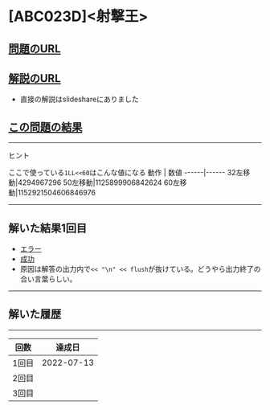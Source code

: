 # \[ABC023D\]\<射撃王\>

## [問題のURL](https://atcoder.jp/contests/abc023/tasks/abc023_d)

## [解説のURL](https://drken1215.hatenablog.com/entry/2021/06/12/113100)

 * 直接の解説はslideshareにありました

## [この問題の結果](https://atcoder.jp/contests/abc023/submissions?f.Task=abc023_d&f.LanguageName=C%2B%2B&f.Status=AC&f.User=)

<!---- 「問題の結果の見方」
 PROBLEMS→問題番号一覧→回答者数→accepted＋言語をセレクトする 
 ---->

-----
ヒント

ここで使っている```1LL<<60```はこんな値になる
動作 | 数値
------|------
32左移動|4294967296
50左移動|1125899906842624
60左移動|1152921504606846976

-----
## 解いた結果1回目

* [エラー](https://atcoder.jp/contests/abc023/submissions/33185062)
* [成功](https://atcoder.jp/contests/abc023/submissions/33203274)
* 原因は解答の出力内で```<< "\n" << flush```が抜けている。どうやら出力終了の合い言葉らしい。

-----
## 解いた履歴

-------
|回数|達成日|
|---|-----|
|1回目|2022-07-13|
|2回目||
|3回目||